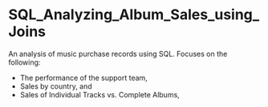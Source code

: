 # SQL_Analyzing_Album_Sales_using_Joins
An analysis of music purchase records using SQL.  Focuses on the following: 
* The performance of the support team, 
* Sales by country, and 
* Sales of Individual Tracks vs. Complete Albums, 
